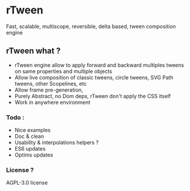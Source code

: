 # rTween

Fast, scalable, multiscope, reversible, delta based, tween composition engine

## rTween what ?

- rTween engine allow to apply forward and backward multiples tweens on same properties and multiple objects
- Allow live composition of classic tweens, circle tweens, SVG Path tweens, other Scopelines, etc
- Allow frame pre-generation,
- Purely Abstract, no Dom deps, rTween don't apply the CSS itself
- Work in anywhere environment

### Todo :

- Nice examples 
- Doc & clean
- Usability & interpolations helpers ?
- ES6 updates
- Optims updates

### License ?

AGPL-3.0 license

